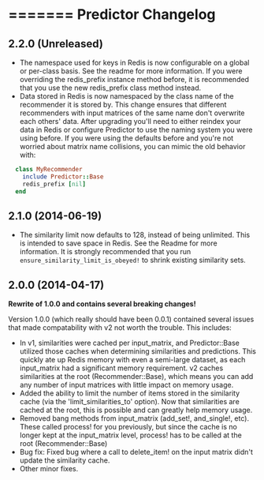 =======
Predictor Changelog
=========

2.2.0 (Unreleased)
---------------------
* The namespace used for keys in Redis is now configurable on a global or per-class basis. See the readme for more information. If you were overriding the redis_prefix instance method before, it is recommended that you use the new redis_prefix class method instead.
* Data stored in Redis is now namespaced by the class name of the recommender it is stored by. This change ensures that different recommenders with input matrices of the same name don't overwrite each others' data. After upgrading you'll need to either reindex your data in Redis or configure Predictor to use the naming system you were using before. If you were using the defaults before and you're not worried about matrix name collisions, you can mimic the old behavior with:
```ruby
  class MyRecommender
    include Predictor::Base
    redis_prefix [nil]
  end
```

2.1.0 (2014-06-19)
---------------------
* The similarity limit now defaults to 128, instead of being unlimited. This is intended to save space in Redis. See the Readme for more information. It is strongly recommended that you run `ensure_similarity_limit_is_obeyed!` to shrink existing similarity sets.

2.0.0 (2014-04-17)
---------------------
**Rewrite of 1.0.0 and contains several breaking changes!**

Version 1.0.0 (which really should have been 0.0.1) contained several issues that made compatability with v2 not worth the trouble. This includes:
* In v1, similarities were cached per input_matrix, and Predictor::Base utilized those caches when determining similarities and predictions. This quickly ate up Redis memory with even a semi-large dataset, as each input_matrix had a significant memory requirement. v2 caches similarities at the root (Recommender::Base), which means you can add any number of input matrices with little impact on memory usage.
* Added the ability to limit the number of items stored in the similarity cache (via the 'limit_similarities_to' option). Now that similarities are cached at the root, this is possible and can greatly help memory usage.
* Removed bang methods from input_matrix (add_set!, and_single!, etc). These called process! for you previously, but since the cache is no longer kept at the input_matrix level, process! has to be called at the root (Recommender::Base)
* Bug fix: Fixed bug where a call to delete_item! on the input matrix didn't update the similarity cache.
* Other minor fixes.
